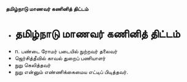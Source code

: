 **தமிழ்நாடு மாணவர் கணினித் திட்டம்**
- # தமிழ்நாடு மாணவர் கணினித் திட்டம்
- n. பண்டை ரோமர் படையில் நுற்றவர் தலைவர்
- ஜெர்சித்தீவில் காவல் துறைப் பணியாளர்
- நுறு கெலித்தவர்
- நுறு என்னும் எண்ணிக்கைமைய எட்டிப் பிடித்தவர்.

